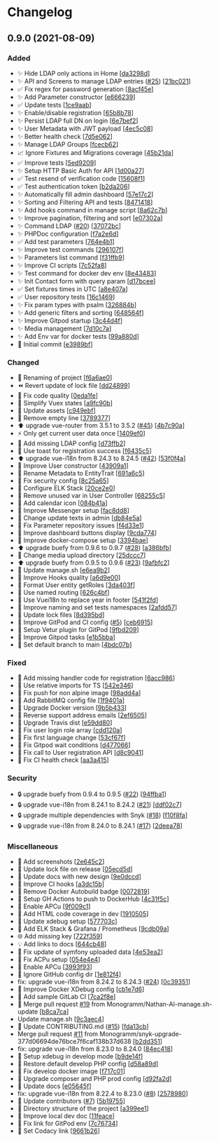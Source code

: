 # Changelog

<a name="0.9.0"></a>

## 0.9.0 (2021-08-09)

### Added

*   ✨ Hide LDAP only actions in Home \[[da3298d](https://github.com/Monogramm/ldap-all-for-one-manager/commit/da3298d40b6223a88d1d3dfc7d39fe025674e8f9)]
*   ✨ API and Screens to manage LDAP entries ([#25](https://github.com/Monogramm/ldap-all-for-one-manager/issues/25)) \[[21bc021](https://github.com/Monogramm/ldap-all-for-one-manager/commit/21bc02182974506b5bd9529ae19334be7e7dfc72)]
*   ✅ Fix regex for password generation \[[8acf45e](https://github.com/Monogramm/ldap-all-for-one-manager/commit/8acf45ee0a9c414eccb27458a3b6b22c46207810)]
*   ✨ Add Parameter constructor \[[e666239](https://github.com/Monogramm/ldap-all-for-one-manager/commit/e666239d1b001dd3a9d37c073e6af323316b7eef)]
*   ✅ Update tests \[[1ce9aab](https://github.com/Monogramm/ldap-all-for-one-manager/commit/1ce9aab3b7e6199dd232d373a65926894d948c44)]
*   ✨ Enable/disable registration \[[65b8b78](https://github.com/Monogramm/ldap-all-for-one-manager/commit/65b8b78765b41de2885c8dc765a1b19c75509315)]
*   ✨ Persist LDAP full DN on login \[[6e7bef2](https://github.com/Monogramm/ldap-all-for-one-manager/commit/6e7bef299e754a6d77087c4ed99c39b60f5b8ada)]
*   ✨ User Metadata with JWT payload \[[4ec5c08](https://github.com/Monogramm/ldap-all-for-one-manager/commit/4ec5c0863350a6717888b51e2616d6aff9cf5e65)]
*   ✨ Better health check \[[7d5e062](https://github.com/Monogramm/ldap-all-for-one-manager/commit/7d5e062fa4bf8ac6b4090a95b773feed9aa289e6)]
*   ✨ Manage LDAP Groups \[[fcecb62](https://github.com/Monogramm/ldap-all-for-one-manager/commit/fcecb629e768e7b489581c9dc95278c936408e0b)]
*   📈 Ignore Fixtures and Migrations coverage \[[45b21da](https://github.com/Monogramm/ldap-all-for-one-manager/commit/45b21da9d1ffb14603cb2e618bc953dde7010b93)]
*   ✅ Improve tests \[[5ed9209](https://github.com/Monogramm/ldap-all-for-one-manager/commit/5ed9209031277013de191e7279897cb7b7bfe649)]
*   ✨ Setup HTTP Basic Auth for API \[[1d00a27](https://github.com/Monogramm/ldap-all-for-one-manager/commit/1d00a2777b9a29c2c9ef519716e089f3cbce120f)]
*   ✅ Test resend of verification code \[[15608f1](https://github.com/Monogramm/ldap-all-for-one-manager/commit/15608f1a6036b4aca23261c4ab984a37deb7f73a)]
*   ✅ Test authentication token \[[b2da206](https://github.com/Monogramm/ldap-all-for-one-manager/commit/b2da2062956c663d6c15d772a3b96204483b3c85)]
*   ✨ Automatically fill admin dashboard \[[57e17c2](https://github.com/Monogramm/ldap-all-for-one-manager/commit/57e17c2110178213ec6102637aab83254f73990c)]
*   ✨ Sorting and Filtering API and tests \[[8471418](https://github.com/Monogramm/ldap-all-for-one-manager/commit/8471418503665a93fa5793eaaedb46cff7079eb0)]
*   ✨ Add hooks command in manage script \[[8a62c7b](https://github.com/Monogramm/ldap-all-for-one-manager/commit/8a62c7b785eed4e4a99d5fa71e91577c0e9fe236)]
*   ✨ Improve pagination, filtering and sort \[[e07302a](https://github.com/Monogramm/ldap-all-for-one-manager/commit/e07302a5d88ace77cac7180c2cb418adff03f2e7)]
*   ✨ Command LDAP ([#20](https://github.com/Monogramm/ldap-all-for-one-manager/issues/20)) \[[37072bc](https://github.com/Monogramm/ldap-all-for-one-manager/commit/37072bc0bfa5a958582d3dbf1088c003ef02cb09)]
*   ✨ PHPDoc configuration \[[f7a2e6d](https://github.com/Monogramm/ldap-all-for-one-manager/commit/f7a2e6d165733e86475cbe09edd37bfa8fbe4076)]
*   ✅ Add test parameters \[[764e4b1](https://github.com/Monogramm/ldap-all-for-one-manager/commit/764e4b181b6faae4fcdbc836ccad2a5e373484f4)]
*   ✨ Improve test commands \[[296107f](https://github.com/Monogramm/ldap-all-for-one-manager/commit/296107f1b26c6716993dddcbf951eac7b5ac9822)]
*   ✨ Parameters list command \[[f31ffb9](https://github.com/Monogramm/ldap-all-for-one-manager/commit/f31ffb9aa1dbd1f637d46bcbe928826f4f829bb8)]
*   ✨ Improve CI scripts \[[7c52fa8](https://github.com/Monogramm/ldap-all-for-one-manager/commit/7c52fa825d38fc8c855918d33945f6a301b32c36)]
*   ✨ Test command for docker dev env \[[8e43483](https://github.com/Monogramm/ldap-all-for-one-manager/commit/8e43483963ed97b69fff3a704d4426f4610b5d9a)]
*   ✨ Init Contact form with query param \[[d17bcee](https://github.com/Monogramm/ldap-all-for-one-manager/commit/d17bcee8d982f43e3b14ffecf440c0b2533434b7)]
*   ✅ Set fixtures times in UTC \[[a8e407a](https://github.com/Monogramm/ldap-all-for-one-manager/commit/a8e407a95a1c3cfed8a31e03209ef0e3b4b9b49d)]
*   ✅ User repository tests \[[16c1469](https://github.com/Monogramm/ldap-all-for-one-manager/commit/16c14692a6ccb3cf7cce6a7fd1731763ea0a0916)]
*   ✨ Fix param types with psalm \[[326884b](https://github.com/Monogramm/ldap-all-for-one-manager/commit/326884b71a9e89ac51a9d967e430ab5779d780e3)]
*   ✨ Add generic filters and sorting \[[648564f](https://github.com/Monogramm/ldap-all-for-one-manager/commit/648564f7a073245b3ca18a4745adf5355b026a8d)]
*   ✨ Improve Gitpod startup \[[3c44d4f](https://github.com/Monogramm/ldap-all-for-one-manager/commit/3c44d4f8d2311b02143bedc22285b7ed153bdcf5)]
*   ✨ Media management \[[7d10c7a](https://github.com/Monogramm/ldap-all-for-one-manager/commit/7d10c7ac48693250d0c2f9e5dda4e2a232a00b33)]
*   ✨ Add Env var for docker tests \[[99a880d](https://github.com/Monogramm/ldap-all-for-one-manager/commit/99a880d879813575451bd1c67e8fbc4fd228c41f)]
*   🎉 Initial commit \[[e3989bf](https://github.com/Monogramm/ldap-all-for-one-manager/commit/e3989bf27270e99f0f49689e545852d1a94bf6d8)]

### Changed

*   🚚 Renaming of project \[[f6a6ae0](https://github.com/Monogramm/ldap-all-for-one-manager/commit/f6a6ae0fa22cb0f35ce2abe722a217192eeaa1a5)]
*   ⏪ Revert update of lock file \[[dd24899](https://github.com/Monogramm/ldap-all-for-one-manager/commit/dd248994ce4ab65ff6ff66b662bd98af45eee71a)]
*   🎨 Fix code quality \[[0eda1fe](https://github.com/Monogramm/ldap-all-for-one-manager/commit/0eda1fe52fb93c7428ebf461f06f24fbf59ec9a4)]
*   🎨 Simplify Vuex states \[[a9fc90b](https://github.com/Monogramm/ldap-all-for-one-manager/commit/a9fc90b1d3a6a47e3644dabae2afe3f25d74cfc0)]
*   🍱 Update assets \[[c949ebf](https://github.com/Monogramm/ldap-all-for-one-manager/commit/c949ebfa76dbfa10226fddf586ae23e56beb5a6b)]
*   🎨 Remove empty line \[[3789377](https://github.com/Monogramm/ldap-all-for-one-manager/commit/37893779ad48ac4fdb51a7aa86cac34f5fda6ca2)]
*   ⬆️ upgrade vue-router from 3.5.1 to 3.5.2 ([#45](https://github.com/Monogramm/ldap-all-for-one-manager/issues/45)) \[[4b7c90a](https://github.com/Monogramm/ldap-all-for-one-manager/commit/4b7c90a5f610331108bb6aa537a9d92d15cd0a2f)]
*   ⚡ Only get current user data once \[[1409ef0](https://github.com/Monogramm/ldap-all-for-one-manager/commit/1409ef05f8adc85cb4feeb57e916da354b765cef)]
*   🔧 Add missing LDAP config \[[d73ffb2](https://github.com/Monogramm/ldap-all-for-one-manager/commit/d73ffb2d81272b3bf7f78168595846cfbaf2ec09)]
*   💄 Use toast for registration success \[[f6435c5](https://github.com/Monogramm/ldap-all-for-one-manager/commit/f6435c53648ffcd545a01ac92879ffcb69fd2571)]
*   ⬆️ upgrade vue-i18n from 8.24.3 to 8.24.5 ([#42](https://github.com/Monogramm/ldap-all-for-one-manager/issues/42)) \[[53f0f4a](https://github.com/Monogramm/ldap-all-for-one-manager/commit/53f0f4aa528094fab8575f3256716e73bdba1bac)]
*   🎨 Improve User constructor \[[43909a1](https://github.com/Monogramm/ldap-all-for-one-manager/commit/43909a1af479fa69663d33a13bf46c346d8567ac)]
*   🚚 Rename Metadata to EntityTrait \[[691a6c5](https://github.com/Monogramm/ldap-all-for-one-manager/commit/691a6c5b1e0184a60d70ebfad032dab29880d7a4)]
*   🔧 Fix security config \[[8c25a65](https://github.com/Monogramm/ldap-all-for-one-manager/commit/8c25a65cf56b0f78a4e009c528c3d3969bf3704b)]
*   🔧 Configure ELK Stack \[[20ce2e0](https://github.com/Monogramm/ldap-all-for-one-manager/commit/20ce2e0c599d7ab38d106c128db94248f3d770a9)]
*   🎨 Remove unused var in User Controller \[[68255c5](https://github.com/Monogramm/ldap-all-for-one-manager/commit/68255c5f1c9c653753ca8716c19b7e24ee9b41e2)]
*   🍱 Add calendar icon \[[084b41a](https://github.com/Monogramm/ldap-all-for-one-manager/commit/084b41aa88fb87ac56d566179fa628dd04b25832)]
*   🎨 Improve Messenger setup \[[fac8dd8](https://github.com/Monogramm/ldap-all-for-one-manager/commit/fac8dd8979f97fb165973fe4d10696047ceee6da)]
*   💬 Change update texts in admin \[[db84e5a](https://github.com/Monogramm/ldap-all-for-one-manager/commit/db84e5aa59729ca55c736a80e530f8a379cb3da2)]
*   🎨 Fix Parameter repository issues \[[f4d33e1](https://github.com/Monogramm/ldap-all-for-one-manager/commit/f4d33e19c224155d6fa091573d50462f46ca7746)]
*   💄 Improve dashboard buttons display \[[9cda774](https://github.com/Monogramm/ldap-all-for-one-manager/commit/9cda774fb173ec2e03d02710dee46107a5df2878)]
*   🎨 Improve docker-compose setup \[[3394bae](https://github.com/Monogramm/ldap-all-for-one-manager/commit/3394baecd9e042a3b659146a3004c861ee0b276d)]
*   ⬆️ upgrade buefy from 0.9.6 to 0.9.7 ([#28](https://github.com/Monogramm/ldap-all-for-one-manager/issues/28)) \[[a386bfb](https://github.com/Monogramm/ldap-all-for-one-manager/commit/a386bfbe99e8d6e5e05c8dc788b980dd7ebd416e)]
*   🔧 Change media upload directory \[[25dccc7](https://github.com/Monogramm/ldap-all-for-one-manager/commit/25dccc7fdd1affb1b4dc42519c391fa3e3a71926)]
*   ⬆️ upgrade buefy from 0.9.5 to 0.9.6 ([#23](https://github.com/Monogramm/ldap-all-for-one-manager/issues/23)) \[[9afbfc2](https://github.com/Monogramm/ldap-all-for-one-manager/commit/9afbfc2e1dabe72264b9fbcb5081e262ab4cf2f8)]
*   🎨 Update manage.sh \[[e6ea9b2](https://github.com/Monogramm/ldap-all-for-one-manager/commit/e6ea9b205e3778619230747bfbdb6ae4f37add3f)]
*   🎨 Improve Hooks quality \[[a6d9e00](https://github.com/Monogramm/ldap-all-for-one-manager/commit/a6d9e00d518fe5b12669be8b33597f7b36c9d07f)]
*   🎨 Format User entity getRoles \[[3da403f](https://github.com/Monogramm/ldap-all-for-one-manager/commit/3da403f9b2f688e05ef61a830b287d0512b99ac2)]
*   🎨 Use named routing \[[626c4bf](https://github.com/Monogramm/ldap-all-for-one-manager/commit/626c4bf319fbf131e7ec766ceef7fe27c493cf4c)]
*   🎨 Use Vuei18n to replace year in footer \[[541f2fd](https://github.com/Monogramm/ldap-all-for-one-manager/commit/541f2fd95fa943230e450f6c30205fc9c258d20e)]
*   🎨 Improve naming and set tests namespaces \[[2afdd57](https://github.com/Monogramm/ldap-all-for-one-manager/commit/2afdd577d9075660dfafc6615933a47ab47aad2c)]
*   🔧 Update lock files \[[8d395bd](https://github.com/Monogramm/ldap-all-for-one-manager/commit/8d395bd37d98f595116f1d6e5ad073d1d2c61f82)]
*   🔧 Improve GitPod and CI config ([#5](https://github.com/Monogramm/ldap-all-for-one-manager/issues/5)) \[[ceb6915](https://github.com/Monogramm/ldap-all-for-one-manager/commit/ceb6915c3de18f2c6ddf49a8986095e3e5dd987f)]
*   🔧 Setup Vetur plugin for GitPod \[[9fbd209](https://github.com/Monogramm/ldap-all-for-one-manager/commit/9fbd2092a2e6c4bd5a8cccf2c9e0c6d0274c574d)]
*   🔧 Improve Gitpod tasks \[[e1b5bba](https://github.com/Monogramm/ldap-all-for-one-manager/commit/e1b5bba03138a6a990aeba3a9bc47cf44a6436ca)]
*   🔧 Set default branch to main \[[4bdc07b](https://github.com/Monogramm/ldap-all-for-one-manager/commit/4bdc07bb5d52d435f1487c132d3d521c1e80ce1f)]

### Fixed

*   🐛 Add missing handler code for registration \[[6acc986](https://github.com/Monogramm/ldap-all-for-one-manager/commit/6acc986638eb42bc0f825a1764e04e1e3f68398c)]
*   🐛 Use relative imports for TS \[[542e346](https://github.com/Monogramm/ldap-all-for-one-manager/commit/542e3461825f9be596b7a544eaa36bda030a38d3)]
*   💚 Fix push for non alpine image \[[98add4a](https://github.com/Monogramm/ldap-all-for-one-manager/commit/98add4a168f51f27c32084cd7e19c17bc65cd533)]
*   💚 Add RabbitMQ config file \[[1f9401a](https://github.com/Monogramm/ldap-all-for-one-manager/commit/1f9401aae962f752cca720f3bafdd64bdc22669b)]
*   💚 Upgrade Docker version \[[9b5b433](https://github.com/Monogramm/ldap-all-for-one-manager/commit/9b5b4332a26ae2296fa207984b48886a09806a39)]
*   🐛 Reverse support address emails \[[2ef6505](https://github.com/Monogramm/ldap-all-for-one-manager/commit/2ef65051820466bf91efba66b012307c735b5801)]
*   💚 Upgrade Travis dist \[[e59dd80](https://github.com/Monogramm/ldap-all-for-one-manager/commit/e59dd80bb8f86dc3c27d2e1bfb90892d3b61364a)]
*   🐛 Fix user login role array \[[cdd120a](https://github.com/Monogramm/ldap-all-for-one-manager/commit/cdd120a9ec75d623ddf51df0d0a519bbf2b7e71c)]
*   🐛 Fix first language change \[[53cf67f](https://github.com/Monogramm/ldap-all-for-one-manager/commit/53cf67fdd1528ff9f22e73d4807adf942527a8ec)]
*   🐛 Fix Gitpod wait conditions \[[d477066](https://github.com/Monogramm/ldap-all-for-one-manager/commit/d47706663c3884af884bd5ad029a649d419439cb)]
*   🐛 Fix call to User registration API \[[d8c9041](https://github.com/Monogramm/ldap-all-for-one-manager/commit/d8c9041c4fcefdd0f07dbf0aa4943ac3ff5803bf)]
*   💚 Fix CI health check \[[aa3a415](https://github.com/Monogramm/ldap-all-for-one-manager/commit/aa3a4156776c1c37b081c1a816630aef9541b6c9)]

### Security

*   🔒 upgrade buefy from 0.9.4 to 0.9.5 ([#22](https://github.com/Monogramm/ldap-all-for-one-manager/issues/22)) \[[94ffba1](https://github.com/Monogramm/ldap-all-for-one-manager/commit/94ffba10a948632dfc0723d3976addbf581ab60b)]
*   🔒 upgrade vue-i18n from 8.24.1 to 8.24.2 ([#21](https://github.com/Monogramm/ldap-all-for-one-manager/issues/21)) \[[ddf02c7](https://github.com/Monogramm/ldap-all-for-one-manager/commit/ddf02c7edcaea2b5e92cee46640498636b0cf40e)]
*   🔒 upgrade multiple dependencies with Snyk ([#18](https://github.com/Monogramm/ldap-all-for-one-manager/issues/18)) \[[f10f8fa](https://github.com/Monogramm/ldap-all-for-one-manager/commit/f10f8fa781e9d545772769e9d558dfab04403336)]
*   🔒 upgrade vue-i18n from 8.24.0 to 8.24.1 ([#17](https://github.com/Monogramm/ldap-all-for-one-manager/issues/17)) \[[2deea78](https://github.com/Monogramm/ldap-all-for-one-manager/commit/2deea78abe687287d5335659a9e3f0cca86c7172)]

### Miscellaneous

*   📝 Add screenshots \[[2e645c2](https://github.com/Monogramm/ldap-all-for-one-manager/commit/2e645c228a94b6973de51f623bfdcd0353eea9c3)]
*   🔨 Update lock file on release \[[05ecd5d](https://github.com/Monogramm/ldap-all-for-one-manager/commit/05ecd5dfbef62e92d4c9ec017110a37c6850d143)]
*   📝 Update docs with new design \[[9e0dccd](https://github.com/Monogramm/ldap-all-for-one-manager/commit/9e0dccdf766558444526f61cb5727c33e7637e07)]
*   👷 Improve CI hooks \[[a3dc15b](https://github.com/Monogramm/ldap-all-for-one-manager/commit/a3dc15b71e9ce64d082ef3a3edc5f0091ca7b4d5)]
*   📝 Remove Docker Autobuild badge \[[0072819](https://github.com/Monogramm/ldap-all-for-one-manager/commit/00728193644c9f5948ef26f4b6eb334a3c803a68)]
*   👷 Setup GH Actions to push to DockerHub \[[4c31f5c](https://github.com/Monogramm/ldap-all-for-one-manager/commit/4c31f5c0e3cb1fc1d72516c709df50d81e19688e)]
*   🐳 Enable APCu \[[9f009c1](https://github.com/Monogramm/ldap-all-for-one-manager/commit/9f009c19e96e5dee32e0666982fd3a018ce0e3c3)]
*   🔨 Add HTML code coverage in dev \[[1910505](https://github.com/Monogramm/ldap-all-for-one-manager/commit/19105058c2d3d8f295506695dfec32f01fecc245)]
*   🔨 Update xdebug setup \[[577703c](https://github.com/Monogramm/ldap-all-for-one-manager/commit/577703cc56ee49c3157797167d5f77549df6ce5d)]
*   🐳 Add ELK Stack & Grafana / Prometheus \[[9cdb09a](https://github.com/Monogramm/ldap-all-for-one-manager/commit/9cdb09a7deb72f7d3befff6da44b38cc8cd05141)]
*   🌐 Add missing key \[[722f359](https://github.com/Monogramm/ldap-all-for-one-manager/commit/722f359a5f008563d13d1bbd1cbc01ee4a0e7809)]
*   💡 Add links to docs \[[644cb48](https://github.com/Monogramm/ldap-all-for-one-manager/commit/644cb48a7ce463a7fed53fa040d5a9d8bc060d5c)]
*   🐳 Fix update of symfony uploaded data \[[4e53ea2](https://github.com/Monogramm/ldap-all-for-one-manager/commit/4e53ea281f86eb2b0318305a55964d22137c3918)]
*   🐳 Fix ACPu setup \[[054e4e4](https://github.com/Monogramm/ldap-all-for-one-manager/commit/054e4e44e114c46e0efc4a853356d284e6db1bf3)]
*   🐳 Enable APCu \[[3993f93](https://github.com/Monogramm/ldap-all-for-one-manager/commit/3993f93e7127d93c5d72b4a1789950c9bbbe0823)]
*   🐳 Ignore GitHub config dir \[[1e812f4](https://github.com/Monogramm/ldap-all-for-one-manager/commit/1e812f41b4a39cefa07d325f7c011c43721c07d7)]
*   fix: upgrade vue-i18n from 8.24.2 to 8.24.3 ([#24](https://github.com/Monogramm/ldap-all-for-one-manager/issues/24)) \[[0c39351](https://github.com/Monogramm/ldap-all-for-one-manager/commit/0c393513ce3dea758499ad02f0b655ea9443baf7)]
*   🐳 Improve Docker XDebug config \[[cb1e7d6](https://github.com/Monogramm/ldap-all-for-one-manager/commit/cb1e7d63e44c051f26cb645f2889babd1ba9694f)]
*   👷 Add sample GitLab CI \[[7ca2f8e](https://github.com/Monogramm/ldap-all-for-one-manager/commit/7ca2f8e8a50dc8d9322301c46aacd486f938afe2)]
*   🔀 Merge pull request [#19](https://github.com/Monogramm/ldap-all-for-one-manager/issues/19) from Monogramm/Nathan-Al-manage.sh-update \[[b8ca7ca](https://github.com/Monogramm/ldap-all-for-one-manager/commit/b8ca7caa70b13ff6e2ce381438b1844d8d8540bb)]
*   Update manage.sh \[[9c3aec4](https://github.com/Monogramm/ldap-all-for-one-manager/commit/9c3aec4a5cff1cf831cf17580dc9b2e3a9f63650)]
*   📝 Update CONTRIBUTING.md ([#15](https://github.com/Monogramm/ldap-all-for-one-manager/issues/15)) \[[fda13cb](https://github.com/Monogramm/ldap-all-for-one-manager/commit/fda13cb8895da3193a2275104d375ac144840946)]
*   Merge pull request [#11](https://github.com/Monogramm/ldap-all-for-one-manager/issues/11) from Monogramm/snyk-upgrade-377d06694de76bce7f6caf138b37d638 \[[b2dd351](https://github.com/Monogramm/ldap-all-for-one-manager/commit/b2dd351f82f6d83db85bdfc7bcbbb1af9f2455a7)]
*   fix: upgrade vue-i18n from 8.23.0 to 8.24.0 \[[84ec418](https://github.com/Monogramm/ldap-all-for-one-manager/commit/84ec418710b6a26a0edd77705c137816bfe107d2)]
*   🐳 Setup xdebug in develop mode \[[b9de14f](https://github.com/Monogramm/ldap-all-for-one-manager/commit/b9de14f54e41d4c5d5151bedb28c8957f93c94a9)]
*   🐳 Restore default develop PHP config \[[d58a89d](https://github.com/Monogramm/ldap-all-for-one-manager/commit/d58a89d202bed4fbc89d79fbac1b6c16a454fd00)]
*   🐳 Fix develop docker image \[[f717c01](https://github.com/Monogramm/ldap-all-for-one-manager/commit/f717c0110acfb3719d7aa2cc363de0a63a996ad0)]
*   🐳 Upgrade composer and PHP prod config \[[d92fa2d](https://github.com/Monogramm/ldap-all-for-one-manager/commit/d92fa2dd724ac9f812cbe51ba254dc3828bdae29)]
*   📝 Update docs \[[e05645f](https://github.com/Monogramm/ldap-all-for-one-manager/commit/e05645f22b63dd7d451dff16b7f516e7fae0c712)]
*   fix: upgrade vue-i18n from 8.22.4 to 8.23.0 ([#8](https://github.com/Monogramm/ldap-all-for-one-manager/issues/8)) \[[2578980](https://github.com/Monogramm/ldap-all-for-one-manager/commit/2578980a01a078058b2eebee1f88cfa5f2d6c409)]
*   📝 Update contributors ([#7](https://github.com/Monogramm/ldap-all-for-one-manager/issues/7)) \[[5b19755](https://github.com/Monogramm/ldap-all-for-one-manager/commit/5b19755015a972b283a2305c74a713d6bdf4f08a)]
*   📝 Directory structure of the project \[[a399ee1](https://github.com/Monogramm/ldap-all-for-one-manager/commit/a399ee153d2309b10d8106a21dcffcc955f63bad)]
*   📝 Improve local dev doc \[[11feace](https://github.com/Monogramm/ldap-all-for-one-manager/commit/11feace9e753bfd49944326b2e00413708698a04)]
*   📝 Fix link for GitPod env \[[7c76734](https://github.com/Monogramm/ldap-all-for-one-manager/commit/7c767342ee26e9d5f04874d379d6fe51882c0f6b)]
*   📝 Set Codacy link \[[9661b26](https://github.com/Monogramm/ldap-all-for-one-manager/commit/9661b2669c37e34855ee4b796fe0db50937db788)]
